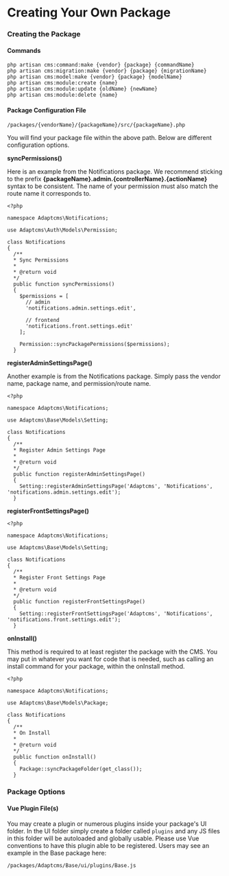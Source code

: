# Creating Your Own Package

### Creating the Package

#### Commands

```text
php artisan cms:command:make {vendor} {package} {commandName}
php artisan cms:migration:make {vendor} {package} {migrationName}
php artisan cms:model:make {vendor} {package} {modelName}
php artisan cms:module:create {name}
php artisan cms:module:update {oldName} {newName}
php artisan cms:module:delete {name}
```

#### Package Configuration File

```text
/packages/{vendorName}/{packageName}/src/{packageName}.php
```

You will find your package file within the above path. Below are different configuration options.

**syncPermissions\(\)**

Here is an example from the Notifications package. We recommend sticking to the prefix **{packageName}.admin.{controllerName}.{actionName}** syntax to be consistent. The name of your permission must also match the route name it corresponds to.

```text
<?php

namespace Adaptcms\Notifications;

use Adaptcms\Auth\Models\Permission;

class Notifications
{
  /**
  * Sync Permissions
  *
  * @return void
  */
  public function syncPermissions()
  {
    $permissions = [
      // admin
      'notifications.admin.settings.edit',
  
      // frontend
      'notifications.front.settings.edit'
    ];
  
    Permission::syncPackagePermissions($permissions);
  }
```

**registerAdminSettingsPage\(\)**

Another example is from the Notifications package. Simply pass the vendor name, package name, and permission/route name.

```text
<?php

namespace Adaptcms\Notifications;

use Adaptcms\Base\Models\Setting;

class Notifications
{
  /**
  * Register Admin Settings Page
  *
  * @return void
  */
  public function registerAdminSettingsPage()
  {
    Setting::registerAdminSettingsPage('Adaptcms', 'Notifications', 'notifications.admin.settings.edit');
  }
```

**registerFrontSettingsPage\(\)**

```text
<?php

namespace Adaptcms\Notifications;

use Adaptcms\Base\Models\Setting;

class Notifications
{
  /**
  * Register Front Settings Page
  *
  * @return void
  */
  public function registerFrontSettingsPage()
  {
    Setting::registerFrontSettingsPage('Adaptcms', 'Notifications', 'notifications.front.settings.edit');
  }
```

**onInstall\(\)**

This method is required to at least register the package with the CMS. You may put in whatever you want for code that is needed, such as calling an install command for your package, within the onInstall method.

```text
<?php

namespace Adaptcms\Notifications;

use Adaptcms\Base\Models\Package;

class Notifications
{
  /**
  * On Install
  *
  * @return void
  */
  public function onInstall()
  {
    Package::syncPackageFolder(get_class());
  }
```

### Package Options

#### Vue Plugin File\(s\)

You may create a plugin or numerous plugins inside your package's UI folder. In the UI folder simply create a folder called `plugins` and any JS files in this folder will be autoloaded and globally usable. Please use Vue conventions to have this plugin able to be registered. Users may see an example in the Base package here:

```text
/packages/Adaptcms/Base/ui/plugins/Base.js
```



